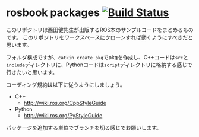 # rosbook packages [![Build Status](https://travis-ci.org/Nishida-Lab/rosbook_pkgs.svg?branch)](https://travis-ci.org/Nishida-Lab/rosbook_pkgs) 

このリポジトリは西田健先生が出版するROS本のサンプルコードをまとめるものです。
このリポジトリをワークスペースにクローンすれば動くようにすべきだと思います。

フォルダ構成ですが、`catkin_create_pkg`でpkgを作成し、C++コードは`src`と`include`ディレクトリに、Pythonコードは`script`ディレクトリに格納する感じで行きたいと思います。

コーディング規約は以下に従うようにしましょう。
- C++
  * http://wiki.ros.org/CppStyleGuide
- Python
  * http://wiki.ros.org/PyStyleGuide
  
パッケージを追加する単位でブランチを切る感じでお願いします。

